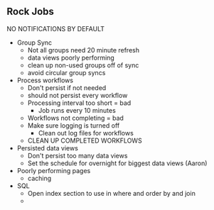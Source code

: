 ## Rock Jobs
NO NOTIFICATIONS BY DEFAULT
- Group Sync
	- Not all groups need 20 minute refresh
	- data views poorly performing
	- clean up non-used groups off of sync
	- avoid circular group syncs
- Process workflows
	- Don't persist if not needed
	- should not persist every workflow
	- Processing interval too short = bad
		- Job runs every 10 minutes
	- Workflows not completing = bad
	- Make sure logging is turned off
		- Clean out log files for workflows
	- CLEAN UP COMPLETED WORKFLOWS
- Persisted data views
	- Don't persist too many data views
	- Set the schedule for overnight for biggest data views (Aaron)
- Poorly performing pages
	- caching
- SQL
	- Open index section to use in where and order by and join
	- 